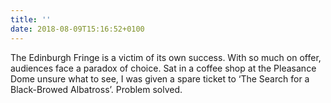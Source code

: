```yaml
---
title: ''
date: 2018-08-09T15:16:52+0100
---
```

The Edinburgh Fringe is a victim of its own success. With so much on offer, audiences face a paradox of choice. Sat in a coffee shop at the Pleasance Dome unsure what to see, I was given a spare ticket to ‘The Search for a Black-Browed Albatross’. Problem solved.
